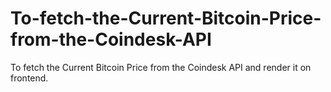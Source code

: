 # To-fetch-the-Current-Bitcoin-Price-from-the-Coindesk-API
To fetch the Current Bitcoin Price from the Coindesk API and render it on frontend.
